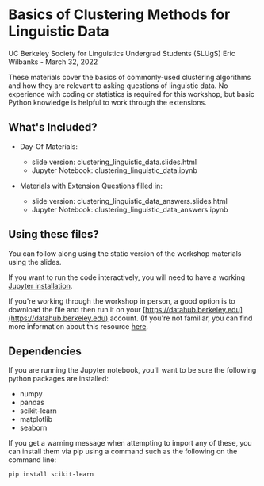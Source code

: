 # Basics of Clustering Methods for Linguistic Data

UC Berkeley Society for Linguistics Undergrad Students (SLUgS)
Eric Wilbanks - March 32, 2022

These materials cover the basics of commonly-used clustering algorithms and how they are relevant to asking questions of linguistic data. No experience with coding or statistics is required for this workshop, but basic Python knowledge is helpful to work through the extensions.


## What's Included?
- Day-Of Materials:
	- slide version: clustering_linguistic_data.slides.html
	- Jupyter Notebook: clustering_linguistic_data.ipynb

- Materials with Extension Questions filled in:
	- slide version: clustering_linguistic_data_answers.slides.html
	- Jupyter Notebook: clustering_linguistic_data_answers.ipynb

## Using these files?
You can follow along using the static version of the workshop materials using the slides. 

If you want to run the code interactively, you will need to have a working [Jupyter installation](https://jupyter.org/install).

If you're working through the workshop in person, a good option is to download the file and then run it on your [https://datahub.berkeley.edu](https://datahub.berkeley.edu) account. (If you're not familiar, you can find more information about this resource [here](https://docs.datahub.berkeley.edu/en/latest/users/services.html). 

## Dependencies
If you are running the Jupyter notebook, you'll want to be sure the following python packages are installed:

- numpy
- pandas
- scikit-learn
- matplotlib
- seaborn

If you get a warning message when attempting to import any of these, you can install them via pip using a command such as the following on the command line:

```
pip install scikit-learn
```
